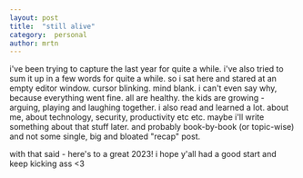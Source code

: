 ```yaml
---
layout: post
title:  "still alive"
category:  personal
author: mrtn
---
```


i've been trying to capture the last year for quite a while. i've also tried to sum it up in a few words for quite a while. so i sat here and stared at an empty editor window. cursor blinking. mind blank. i can't even say why, because everything went fine. all are healthy. the kids are growing - arguing, playing and laughing together. i also read and learned a lot. about me, about technology, security, productivity etc etc. maybe i'll write something about that stuff later. and probably book-by-book (or topic-wise) and not some single, big and bloated "recap" post. 


with that said - here's to a great 2023! i hope y'all had a good start and keep kicking ass <3 
